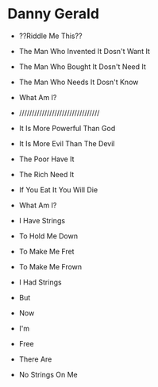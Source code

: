 # Danny Gerald

* ??Riddle Me This??
* The Man Who Invented It Dosn't Want It
* The Man Who Bought It Dosn't Need It
* The Man Who Needs It Dosn't Know
* What Am I?

* ////////////////////////////////
* It Is More Powerful Than God
* It Is More Evil Than The Devil
* The Poor Have It
* The Rich Need It
* If You Eat It You Will Die
* What Am I?


* I Have Strings
* To Hold Me Down
* To Make Me Fret
* To Make Me Frown
* I Had Strings
* But 
* Now
* I'm
* Free



* There Are
* No Strings On Me
